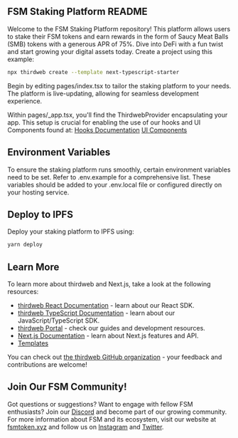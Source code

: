 ## FSM Staking Platform README

Welcome to the FSM Staking Platform repository! This platform allows users to stake their FSM tokens and earn rewards in the form of Saucy Meat Balls (SMB) tokens with a generous APR of 75%. Dive into DeFi with a fun twist and start growing your digital assets today.
Create a project using this example:

```bash
npx thirdweb create --template next-typescript-starter
```

Begin by editing pages/index.tsx to tailor the staking platform to your needs. The platform is live-updating, allowing for seamless development experience.

Within pages/_app.tsx, you'll find the ThirdwebProvider encapsulating your app. This setup is crucial for enabling the use of our hooks and UI Components found at:
[Hooks Documentation](https://portal.thirdweb.com/react)
[UI Components](https://portal.thirdweb.com/ui-components)

## Environment Variables

To ensure the staking platform runs smoothly, certain environment variables need to be set. Refer to .env.example for a comprehensive list. These variables should be added to your .env.local file or configured directly on your hosting service.

## Deploy to IPFS

Deploy your staking platform to IPFS using:

```bash
yarn deploy
```

## Learn More

To learn more about thirdweb and Next.js, take a look at the following resources:

- [thirdweb React Documentation](https://docs.thirdweb.com/react) - learn about our React SDK.
- [thirdweb TypeScript Documentation](https://docs.thirdweb.com/typescript) - learn about our JavaScript/TypeScript SDK.
- [thirdweb Portal](https://docs.thirdweb.com) - check our guides and development resources.
- [Next.js Documentation](https://nextjs.org/docs) - learn about Next.js features and API.
- [Templates](https://thirdweb.com/templates)

You can check out [the thirdweb GitHub organization](https://github.com/thirdweb-dev) - your feedback and contributions are welcome!

## Join Our FSM Community!

Got questions or suggestions? Want to engage with fellow FSM enthusiasts? Join our [Discord](https://discord.gg/TE5VG8b7z5) and become part of our growing community. For more information about FSM and its ecosystem, visit our website at [fsmtoken.xyz](https://fsmtoken.xyz) and follow us on [Instagram](https://instagram.com/fsmtoken) and [Twitter](https://twitter.com/fsmtoken).







